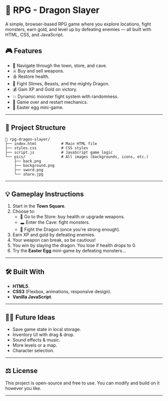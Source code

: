 # 🐉 RPG - Dragon Slayer

A simple, browser-based RPG game where you explore locations, fight monsters, earn gold, and level up by defeating enemies — all built with HTML, CSS, and JavaScript.

## 🎮 Features

- 👣 Navigate through the town, store, and cave.
- ⚔️ Buy and sell weapons.  
- 🩸 Restore health. 
- 🐲 Fight Slimes, Beasts, and the mighty Dragon. 
- 💰 Gain XP and Gold on victory.  
- 💥 Dynamic monster fight system with randomness.  
- 🔁 Game over and restart mechanics.  
- 🧪 Easter egg mini-game.    

---

## 📂 Project Structure

```
📁 rpg-dragon-slayer/
├── index.html           # Main HTML file
├── styles.css           # CSS styles
├── script.js            # JavaScript game logic
└── pics/                # All images (backgrounds, icons, etc.)
    ├── back.png
    ├── background.png
    ├── sword.png
    └── share.jpg
```

---

## 💡 Gameplay Instructions

1. Start in the **Town Square**.
2. Choose to:
   - 🛒 Go to the Store: buy health or upgrade weapons.
   - 🕳️ Enter the Cave: fight monsters.
   - 🐉 Fight the Dragon (once you're strong enough).
3. Earn XP and gold by defeating enemies.
4. Your weapon can break, so be cautious!
5. You win by slaying the dragon. You lose if health drops to 0.
6. Try the **Easter Egg** mini-game by defeating monsters...

---

## 🛠 Built With

- **HTML5**.
- **CSS3** (Flexbox, animations, responsive design).
- **Vanilla JavaScript**.

---

## 🧙‍♂️ Future Ideas

- Save game state in local storage.
- Inventory UI with drag & drop.
- Sound effects & music.
- More levels or a map.
- Character selection.

---

## ⚖️ License

This project is open-source and free to use. You can modify and build on it however you like.

---